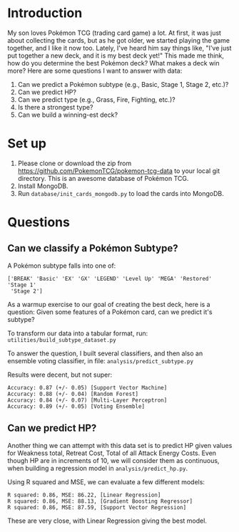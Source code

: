 # Introduction
My son loves Pokémon TCG (trading card game) a lot. At first, it was just about collecting the cards, but as he got older, we started playing the game together, and I like it now too. Lately, I've heard him say things like, "I've just put together a new deck, and it is my best deck yet!" This made me think, how do you determine the best Pokémon deck? What makes a deck win more? Here are some questions I want to answer with data:

1. Can we predict a Pokémon subtype (e.g., Basic, Stage 1, Stage 2, etc.)?
2. Can we predict HP?
3. Can we predict type (e.g., Grass, Fire, Fighting, etc.)?
4. Is there a strongest type?
5. Can we build a winning-est deck?

# Set up
1. Please clone or download the zip from https://github.com/PokemonTCG/pokemon-tcg-data to your local git directory. This is an awesome database of Pokémon TCG.
2. Install MongoDB.
3. Run ```database/init_cards_mongodb.py``` to load the cards into MongoDB.

# Questions

## Can we classify a Pokémon Subtype?

A Pokémon subtype falls into one of:

```
['BREAK' 'Basic' 'EX' 'GX' 'LEGEND' 'Level Up' 'MEGA' 'Restored' 'Stage 1'
 'Stage 2']
```
 
As a warmup exercise to our goal of creating the best deck, here is a question: Given some features of a Pokémon card, can we predict it's subtype?

To transform our data into a tabular format, run: ```utilities/build_subtype_dataset.py```

To answer the question, I built several classifiers, and then also an ensemble voting classifier, in file: ```analysis/predict_subtype.py```

Results were decent, but not super:

```
Accuracy: 0.87 (+/- 0.05) [Support Vector Machine]
Accuracy: 0.88 (+/- 0.04) [Random Forest]
Accuracy: 0.84 (+/- 0.07) [Multi-Layer Perceptron]
Accuracy: 0.89 (+/- 0.05) [Voting Ensemble]
```

## Can we predict HP?

Another thing we can attempt with this data set is to predict HP given values for Weakness total, Retreat Cost, Total of all Attack Energy Costs. Even though HP are in increments of 10, we will consider them as continuous, when building a regression model in ```analysis/predict_hp.py```.

Using R squared and MSE, we can evaluate a few different models:

```
R squared: 0.86, MSE: 86.22, [Linear Regression]
R squared: 0.86, MSE: 88.13, [Gradient Boosting Regressor]
R squared: 0.86, MSE: 87.59, [Support Vector Regression]
```

These are very close, with Linear Regression giving the best model.